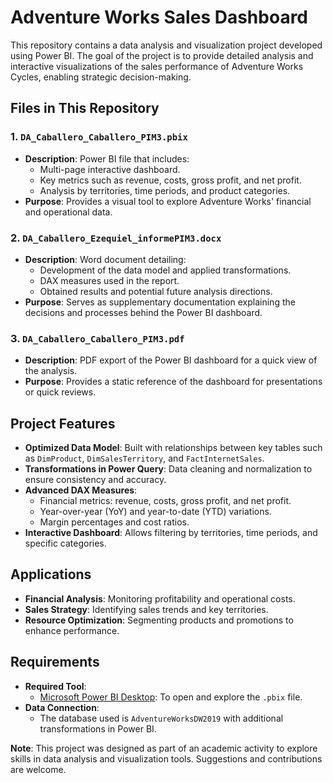 # Adventure Works Sales Dashboard

This repository contains a data analysis and visualization project developed using Power BI. The goal of the project is to provide detailed analysis and interactive visualizations of the sales performance of Adventure Works Cycles, enabling strategic decision-making.

## Files in This Repository

### 1. `DA_Caballero_Caballero_PIM3.pbix`
- **Description**: Power BI file that includes:
  - Multi-page interactive dashboard.
  - Key metrics such as revenue, costs, gross profit, and net profit.
  - Analysis by territories, time periods, and product categories.
- **Purpose**: Provides a visual tool to explore Adventure Works' financial and operational data.

### 2. `DA_Caballero_Ezequiel_informePIM3.docx`
- **Description**: Word document detailing:
  - Development of the data model and applied transformations.
  - DAX measures used in the report.
  - Obtained results and potential future analysis directions.
- **Purpose**: Serves as supplementary documentation explaining the decisions and processes behind the Power BI dashboard.

### 3. `DA_Caballero_Caballero_PIM3.pdf`
- **Description**: PDF export of the Power BI dashboard for a quick view of the analysis.
- **Purpose**: Provides a static reference of the dashboard for presentations or quick reviews.

## Project Features
- **Optimized Data Model**: Built with relationships between key tables such as `DimProduct`, `DimSalesTerritory`, and `FactInternetSales`.
- **Transformations in Power Query**: Data cleaning and normalization to ensure consistency and accuracy.
- **Advanced DAX Measures**:
  - Financial metrics: revenue, costs, gross profit, and net profit.
  - Year-over-year (YoY) and year-to-date (YTD) variations.
  - Margin percentages and cost ratios.
- **Interactive Dashboard**: Allows filtering by territories, time periods, and specific categories.

## Applications
- **Financial Analysis**: Monitoring profitability and operational costs.
- **Sales Strategy**: Identifying sales trends and key territories.
- **Resource Optimization**: Segmenting products and promotions to enhance performance.

## Requirements
- **Required Tool**:
  - [Microsoft Power BI Desktop](https://powerbi.microsoft.com/): To open and explore the `.pbix` file.
- **Data Connection**:
  - The database used is `AdventureWorksDW2019` with additional transformations in Power BI.

**Note**: This project was designed as part of an academic activity to explore skills in data analysis and visualization tools. Suggestions and contributions are welcome.
